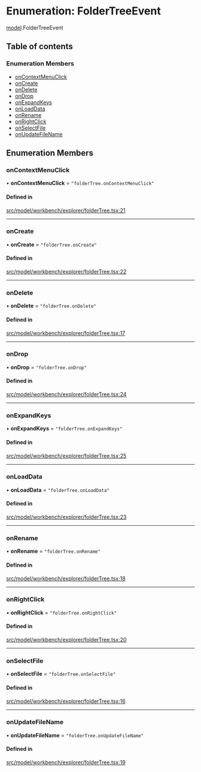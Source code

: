 # Enumeration: FolderTreeEvent

[model](../modules/model.md).FolderTreeEvent

## Table of contents

### Enumeration Members

- [onContextMenuClick](model.FolderTreeEvent.md#oncontextmenuclick)
- [onCreate](model.FolderTreeEvent.md#oncreate)
- [onDelete](model.FolderTreeEvent.md#ondelete)
- [onDrop](model.FolderTreeEvent.md#ondrop)
- [onExpandKeys](model.FolderTreeEvent.md#onexpandkeys)
- [onLoadData](model.FolderTreeEvent.md#onloaddata)
- [onRename](model.FolderTreeEvent.md#onrename)
- [onRightClick](model.FolderTreeEvent.md#onrightclick)
- [onSelectFile](model.FolderTreeEvent.md#onselectfile)
- [onUpdateFileName](model.FolderTreeEvent.md#onupdatefilename)

## Enumeration Members

### onContextMenuClick

• **onContextMenuClick** = ``"folderTree.onContextMenuClick"``

#### Defined in

[src/model/workbench/explorer/folderTree.tsx:21](https://github.com/gethubai/hubai-core/blob/43abc4a/src/model/workbench/explorer/folderTree.tsx#L21)

___

### onCreate

• **onCreate** = ``"folderTree.onCreate"``

#### Defined in

[src/model/workbench/explorer/folderTree.tsx:22](https://github.com/gethubai/hubai-core/blob/43abc4a/src/model/workbench/explorer/folderTree.tsx#L22)

___

### onDelete

• **onDelete** = ``"folderTree.onDelete"``

#### Defined in

[src/model/workbench/explorer/folderTree.tsx:17](https://github.com/gethubai/hubai-core/blob/43abc4a/src/model/workbench/explorer/folderTree.tsx#L17)

___

### onDrop

• **onDrop** = ``"folderTree.onDrop"``

#### Defined in

[src/model/workbench/explorer/folderTree.tsx:24](https://github.com/gethubai/hubai-core/blob/43abc4a/src/model/workbench/explorer/folderTree.tsx#L24)

___

### onExpandKeys

• **onExpandKeys** = ``"folderTree.onExpandKeys"``

#### Defined in

[src/model/workbench/explorer/folderTree.tsx:25](https://github.com/gethubai/hubai-core/blob/43abc4a/src/model/workbench/explorer/folderTree.tsx#L25)

___

### onLoadData

• **onLoadData** = ``"folderTree.onLoadData"``

#### Defined in

[src/model/workbench/explorer/folderTree.tsx:23](https://github.com/gethubai/hubai-core/blob/43abc4a/src/model/workbench/explorer/folderTree.tsx#L23)

___

### onRename

• **onRename** = ``"folderTree.onRename"``

#### Defined in

[src/model/workbench/explorer/folderTree.tsx:18](https://github.com/gethubai/hubai-core/blob/43abc4a/src/model/workbench/explorer/folderTree.tsx#L18)

___

### onRightClick

• **onRightClick** = ``"folderTree.onRightClick"``

#### Defined in

[src/model/workbench/explorer/folderTree.tsx:20](https://github.com/gethubai/hubai-core/blob/43abc4a/src/model/workbench/explorer/folderTree.tsx#L20)

___

### onSelectFile

• **onSelectFile** = ``"folderTree.onSelectFile"``

#### Defined in

[src/model/workbench/explorer/folderTree.tsx:16](https://github.com/gethubai/hubai-core/blob/43abc4a/src/model/workbench/explorer/folderTree.tsx#L16)

___

### onUpdateFileName

• **onUpdateFileName** = ``"folderTree.onUpdateFileName"``

#### Defined in

[src/model/workbench/explorer/folderTree.tsx:19](https://github.com/gethubai/hubai-core/blob/43abc4a/src/model/workbench/explorer/folderTree.tsx#L19)
